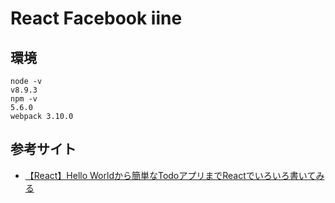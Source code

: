 # React Facebook iine

## 環境

```
node -v
v8.9.3
npm -v
5.6.0
webpack 3.10.0
```

## 参考サイト

- [【React】Hello Worldから簡単なTodoアプリまでReactでいろいろ書いてみる](https://blog.mismithportfolio.com/web/20161124reactsample)
